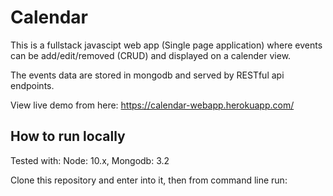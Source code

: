 # Calendar

This is a fullstack javascipt web app (Single page application) where events can be add/edit/removed (CRUD) and displayed on a calender view.

The events data are stored in mongodb and served by RESTful api endpoints.

View live demo from here: https://calendar-webapp.herokuapp.com/

## How to run locally

Tested with: Node: 10.x, Mongodb: 3.2

Clone this repository and enter into it, then from command line run: